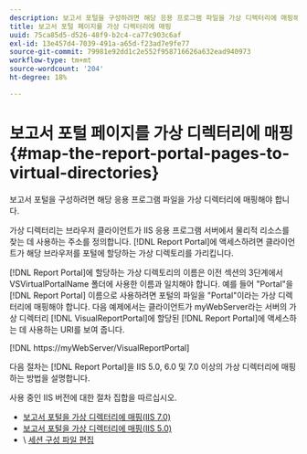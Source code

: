 ```yaml
---
description: 보고서 포털을 구성하려면 해당 응용 프로그램 파일을 가상 디렉터리에 매핑해야 합니다.
title: 보고서 포털 페이지를 가상 디렉터리에 매핑
uuid: 75ca85d5-d526-48f9-b2c4-ca77c903c6af
exl-id: 13e457d4-7039-491a-a65d-f23ad7e9fe77
source-git-commit: 79981e92dd1c2e552f958716626a632ead940973
workflow-type: tm+mt
source-wordcount: '204'
ht-degree: 18%

---
```


# 보고서 포털 페이지를 가상 디렉터리에 매핑{#map-the-report-portal-pages-to-virtual-directories}

보고서 포털을 구성하려면 해당 응용 프로그램 파일을 가상 디렉터리에 매핑해야 합니다.

가상 디렉터리는 브라우저 클라이언트가 IIS 응용 프로그램 서버에서 물리적 리소스를 찾는 데 사용하는 주소를 정의합니다. [!DNL Report Portal]에 액세스하려면 클라이언트가 해당 브라우저를 포털에 할당하는 가상 디렉토리를 가리킵니다.

[!DNL Report Portal]에 할당하는 가상 디렉토리의 이름은 이전 섹션의 3단계에서 VSVirtualPortalName 폴더에 사용한 이름과 일치해야 합니다. 예를 들어 &quot;Portal&quot;을 [!DNL Report Portal] 이름으로 사용하려면 포털의 파일을 &quot;Portal&quot;이라는 가상 디렉터리에 매핑해야 합니다. 다음 예제에서는 클라이언트가 myWebServer라는 서버의 가상 디렉터리 [!DNL VisualReportPortal]에 할당된 [!DNL Report Portal]에 액세스하는 데 사용하는 URI를 보여 줍니다.

[!DNL https://myWebServer/VisualReportPortal]

다음 절차는 [!DNL Report Portal]을 IIS 5.0, 6.0 및 7.0 이상의 가상 디렉터리에 매핑하는 방법을 설명합니다.

사용 중인 IIS 버전에 대한 절차 집합을 따르십시오.

* [보고서 포털을 가상 디렉터리에 매핑(IIS 7.0)](../../../../home/c-rpt-oview/c-install-rpt-port/c-virtual-dir/c-map-rpt-port-vdir-7.md#concept-9fc9595bb83147238965be4832df0a08)
* [보고서 포털을 가상 디렉터리에 매핑(IIS 5.0)](../../../../home/c-rpt-oview/c-install-rpt-port/c-virtual-dir/c-map-rpt-port-vdir-5.md#concept-402cb33c50d640e480098517140ffc74)
* \ [세션 구성 파일 편집](../../../../home/c-rpt-oview/c-install-rpt-port/t-edit-sess-config-file.md#task-cf11c3a780bd4936afd3f64a6b30afc7)
